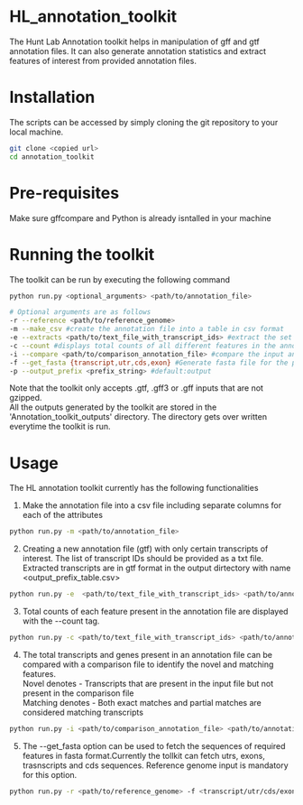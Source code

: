 # HL_annotation_toolkit
The Hunt Lab Annotation toolkit helps in manipulation of gff and gtf annotation files. It can also generate annotation statistics and extract features of interest from provided annotation files. 

# Installation
The scripts can be accessed by simply cloning the git repository to your local machine.

```bash
git clone <copied url>
cd annotation_toolkit
```

# Pre-requisites
Make sure gffcompare and Python is already isntalled in your machine

# Running the toolkit
The toolkit can be run by executing the following command
```bash
python run.py <optional_arguments> <path/to/annotation_file>

# Optional arguments are as follows
-r --reference <path/to/reference_genome>
-m --make_csv #create the annotation file into a table in csv format
-e --extracts <path/to/text_file_with_transcript_ids> #extract the set of transcript_ids provided in a txt file and create a new gtf file for provided transcripts
-c --count #displays total counts of all different features in the annotation file
-i --compare <path/to/comparison_annotation_file> #compare the input annotation file with provided comparison file and displays counts of novel transcripts and genes
-f --get_fasta {transcript,utr,cds,exon} #Generate fasta file for the provided feature calculate the sequence length distributions and createa length distribution plot. (reference genome has to be provided) 
-p --output_prefix <prefix_string> #default:output
```
Note that the toolkit only accepts .gtf, .gff3 or .gff inputs that are not gzipped.<br> 
All the outputs generated by the toolkit are stored in the 'Annotation_toolkit_outputs' directory. The directory gets over written everytime the toolkit is run. <br>

# Usage
The HL annotation toolkit currently has the following functionalities

1. Make the annotation file into a csv file including separate columns for each of the attributes
```bash
python run.py -m <path/to/annotation_file>
```  

2. Creating a new annotation file (gtf) with only certain transcripts of interest. The list of transcript IDs should be provided as a txt file.<br>
Extracted transcripts are in gtf format in the output dirtectory with name <output_prefix_table.csv>
```bash
python run.py -e  <path/to/text_file_with_transcript_ids> <path/to/annotation_file>
```

3. Total counts of each feature present in the annotation file are displayed with the --count tag.
```bash
python run.py -c <path/to/text_file_with_transcript_ids> <path/to/annotation_file>
```

4. The total transcripts and genes present in an annotation file can be compared with a comparison file to identify the novel and matching features.<br>
Novel denotes - Transcripts that are present in the input file but not present in the comparison file <br>
Matching denotes - Both exact matches and partial matches are considered matching transcripts <br>
```bash
python run.py -i <path/to/comparison_annotation_file> <path/to/annotation_file>
```

5. The --get_fasta option can be used to fetch the sequences of required features in fasta format.Currently the tollkit can fetch utrs, exons, trasnscripts and cds sequences. 
Reference genome input is mandatory for this option.
```bash
python run.py -r <path/to/reference_genome> -f <transcript/utr/cds/exon> <path/to/annotation_file>
``` 
